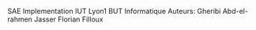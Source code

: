 SAE Implementation
IUT Lyon1 BUT Informatique
Auteurs: 
	Gheribi Abd-el-rahmen Jasser
	Florian Filloux


